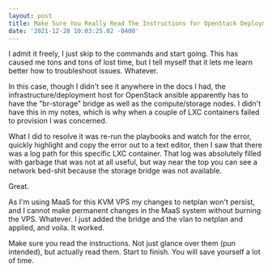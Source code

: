 ```yaml
--- 
layout: post 
title: Make Sure You Really Read The Instructions for OpenStack Deployments 
date: '2021-12-28 10:03:25.02 -0400' 
--- 
```

I admit it freely, I just skip to the commands and start going. This has caused me tons and tons of lost time, 
but I tell myself that it lets me learn better how to troubleshoot issues. Whatever.

In this case, though I didn't see it anywhere in the docs I had, the infrastructure/deployment host for 
OpenStack ansible apparently has to have the "br-storage" bridge as well as the compute/storage nodes. I didn't 
have this in my notes, which is why when a couple of LXC containers failed to provision I was concerned. 

What I did to resolve it was re-run the playbooks and watch for the error, quickly highlight and copy the error 
out to a text editor, then I saw that there was a log path for this specific LXC container. That log was 
absolutely filled with garbage that was not at all useful, but way near the top you can see a network bed-shit 
because the storage bridge was not available.

Great.

As I'm using MaaS for this KVM VPS my changes to netplan won't persist, and I cannot make permanent changes in 
the MaaS system without burning the VPS. Whatever. I just added the bridge and the vlan to netplan and applied, 
and voila. It worked. 

Make sure you read the instructions. Not just glance over them (pun intended), but actually read them. Start to 
finish. You will save yourself a lot of time. 
